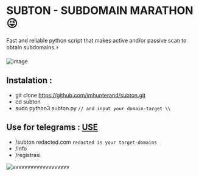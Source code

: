 # SUBTON - SUBDOMAIN MARATHON 😜
Fast and reliable python script that makes active and/or passive scan to obtain subdomains.⚡


![image](https://user-images.githubusercontent.com/109766416/182905362-68bb99d2-a5fc-4163-a9b7-a1f2ef0b4e75.png)

## Instalation :
  * git clone https://github.com/imhunterand/subton.git
  * cd subton
  * sudo python3 subton.py ``// and input your domain-target \\``

## Use for telegrams : [USE](https://t.me/subton_bot)
  * /subton redacted.com ``redacted is your target-domains``
  * /info
  * /registrasi
  
![vvvvvvvvvvvvvvvvvvv](https://user-images.githubusercontent.com/109766416/183224655-f52b5052-f29c-49ec-ba13-637ef49a81b1.gif)
